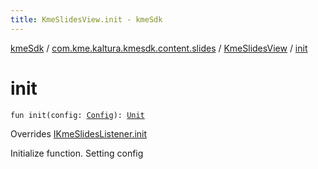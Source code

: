 ```yaml
---
title: KmeSlidesView.init - kmeSdk
---
```


[kmeSdk](../../index.html) / [com.kme.kaltura.kmesdk.content.slides](../index.html) / [KmeSlidesView](index.html) / [init](./init.html)

# init

`fun init(config: `[`Config`](-config/index.html)`): `[`Unit`](https://kotlinlang.org/api/latest/jvm/stdlib/kotlin/-unit/index.html)

Overrides [IKmeSlidesListener.init](../-i-kme-slides-listener/init.html)

Initialize function. Setting config

